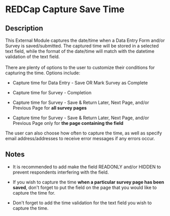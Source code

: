 # REDCap Capture Save Time

## Description

This External Module captures the date/time when a Data Entry Form and/or Survey is saved/submitted. The captured time will be stored in a selected text field, while the format of the date/time will match with the datetime validation of the text field.
<br><br>
There are plenty of options to the user to customize their conditions for capturing the time. Options include:

* Capture time for Data Entry - Save OR Mark Survey as Complete

* Capture time for Survey - Completion

* Capture time for Survey - Save & Return Later, Next Page, and/or Previous Page for **all survey pages**

* Capture time for Survey - Save & Return Later, Next Page, and/or Previous Page only for **the page containing the field**

The user can also choose how often to capture the time, as well as specify email address/addresses to receive error messages if any errors occur.

## Notes

* It is recommended to add make the field READONLY and/or HIDDEN to prevent respondents interfering with the field.

* If you wish to capture the time **when a particular survey page has been saved**, don't forget to put the field on the page that you would like to capture the time for.

* Don't forget to add the time validation for the text field you wish to capture the time.